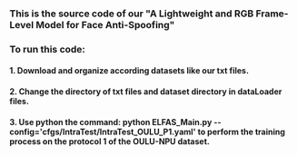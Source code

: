 ### This is the source code of our "A Lightweight and RGB Frame-Level Model for Face Anti-Spoofing"
### To run this code:
#### 1. Download and organize according datasets like our txt files.
#### 2. Change the directory of txt files and dataset directory in dataLoader files.
#### 3. Use python the command: python ELFAS_Main.py --config='cfgs/IntraTest/IntraTest_OULU_P1.yaml' to perform the training process on the protocol 1 of the OULU-NPU dataset.
